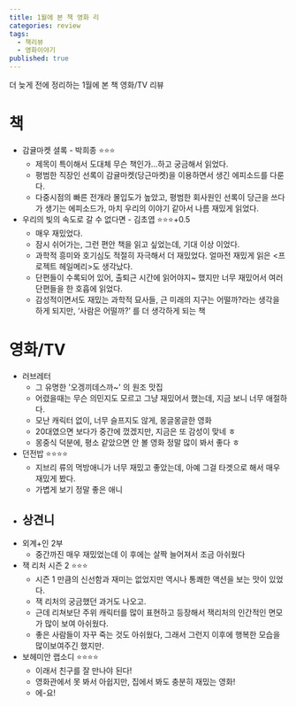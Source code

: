 ```yaml
---
title: 1월에 본 책 영화 리
categories: review
tags:
  - 책리뷰
  - 영화이야기
published: true
---
```

더 늦게 전에 정리하는 1월에 본 책 영화/TV 리뷰

# 책
- 감귤마켓 셜록 - 박희종 ⭐⭐⭐
	- 제목이 특이해서 도대체 무슨 책인가...하고 궁금해서 읽었다.
	- 평범한 직장인 선록이 감귤마켓(당근마켓)을 이용하면서 생긴 에피소드를 다룬다.
	- 다중시점의 빠른 전개라 몰입도가 높았고, 평범한 회사원인 선록이 당근을 쓰다가 생기는 에피소드가, 마치 우리의 이야기 같아서 나름 재밌게 읽었다.
- 우리의 빛의 속도로 갈 수 없다면 - 김초엽 ⭐⭐⭐+0.5
	- 매우 재밌었다.
	- 잠시 쉬어가는, 그런 편안 책을 읽고 싶었는데, 기대 이상 이었다.
	- 과학적 흥미와 호기심도 적절히 자극해서 더 재밌었다. 얼마전 재밌게 읽은 <프로젝트 헤일메리>도 생각났다.
	- 단편들이 수록되어 있어, 출퇴근 시간에 읽어야지~ 했지만 너무 재밌어서 여러 단편들을 한 호흡에 읽었다.
	- 감성적이면서도 재밌는 과학적 묘사들, 근 미래의 지구는 어떨까?라는 생각을 하게 되지만, ‘사람은 어떨까?’ 를 더 생각하게 되는 책

# 영화/TV
- 러브레터
	- 그 유명한 '오겡끼데스까~' 의 원조 맛집
	- 어렸을때는 무슨 의민지도 모르고 그냥 재밌어서 했는데, 지금 보니 너무 애절하다.
	- 모난 캐릭터 없이, 너무 슬프지도 않게, 몽글몽글한 영화
	- 20대였으면 보다가 중간에 껐겠지만, 지금은 또 감성이 맞네 ㅎ
	- 몽중식 덕분에, 평소 같았으면 안 볼 영화 정말 많이 봐서 좋다 ㅎ
- 던전밥 ⭐⭐⭐⭐
	- 지브리 류의 먹방애니가 너무 재밌고 좋았는데, 아예 그걸 타겟으로 해서 매우 재밌게 봤다.
	- 가볍게 보기 정말 좋은 애니 
- 상견니
	- 
- 외계+인 2부
	- 중간까진 매우 재밌었는데 이 후에는 살짝 늘어져서 조금 아쉬웠다
- 잭 리처 시즌 2 ⭐⭐⭐
	- 시즌 1 만큼의 신선함과 재미는 없었지만 역시나 통쾌한 액션을 보는 맛이 있었다.
	- 잭 리처의 궁금했던 과거도 나오고.
	- 근데 리쳐보단 주위 캐릭터를 많이 표현하고 등장해서 잭리처의 인간적인 면모가 많이 보여 아쉬웠다.
	- 좋은 사람들이 자꾸 죽는 것도 아쉬웠다, 그래서 그런지 이후에 행복한 모습을 많이보여주긴 했지만.
- 보헤미안 랩소디 ⭐⭐⭐⭐
	- 이래서 친구를 잘 만나야 된다!
	- 영화관에서 못 봐서 아쉽지만, 집에서 봐도 충분히 재밌는 영화!
	- 에-요!